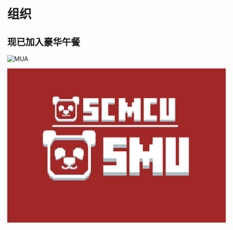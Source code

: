 # 组织

## 现已加入豪华午餐

![MUA](https://www.mualliance.cn/wp-content/uploads/2023/01/mua_tm.png)

![SCMCU](/img/scmcu.jpg)
